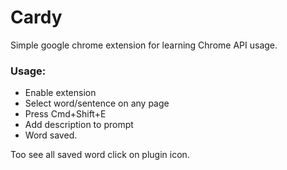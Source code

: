 Cardy
=====

Simple google chrome extension for learning Chrome API usage.

### Usage:
- Enable extension
- Select word/sentence on any page
- Press Cmd+Shift+E
- Add description to prompt
- Word saved.

Too see all saved word click on plugin icon.
